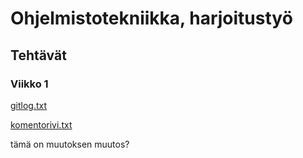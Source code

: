 # Ohjelmistotekniikka, harjoitustyö 

## Tehtävät

### Viikko 1

[gitlog.txt](laskarit/viikko1/gitlog.txt)

[komentorivi.txt](/laskarit/viikko1/komentorivi.txt)













tämä on muutoksen muutos?

